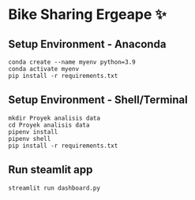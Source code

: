 # Bike Sharing Ergeape ✨

## Setup Environment - Anaconda
```
conda create --name myenv python=3.9
conda activate myenv
pip install -r requirements.txt
```

## Setup Environment - Shell/Terminal
```
mkdir Proyek analisis data
cd Proyek analisis data
pipenv install
pipenv shell
pip install -r requirements.txt
```

## Run steamlit app
```
streamlit run dashboard.py
```
